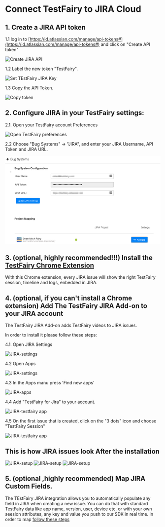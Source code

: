 # Connect TestFairy to JIRA Cloud

## 1. Create a JIRA API token

1.1 log in to [https://id.atlassian.com/manage/api-tokens#](https://id.atlassian.com/manage/api-tokens#) and click on "Create API token"

![Create JIRA API](/img/bug-tracking/jira-create-api.png)

1.2 Label the new token "TestFairy".

![Set TEstFairy JIRA Key](/img/bug-tracking/jira-label.png)

1.3 Copy the API Token.

![Copy token](/img/bug-tracking/jira-token.png)

## 2. Configure JIRA in your TestFairy settings: 

2.1. Open your TestFairy account Preferences 

![Open TestFairy preferences](/img/bug-tracking/jira-cloud-1.png)

2.2 Choose "Bug Systems" -> "JIRA", and enter your JIRA Username, API Token and JIRA URL. 

![Configure JIRA cloud](/img/bug-tracking/jira-cloud-2.png)


## 3. (optional, highly recommended!!!) Install the [TestFairy Chrome Extension](https://chrome.google.com/webstore/detail/testfairy-for-jira/joaafaemekbkgekhjbaldlllcnjifcee)

With this Chrome extension, every JIRA issue will show the right TestFairy session, timeline and logs, enbedded in JIRA.

## 4. (optional, if you can't install a Chrome extension) Add The TestFairy JIRA Add-on to your JIRA account

The TestFairy JIRA Add-on adds TestFairy videos to JIRA issues.

In order to install it please follow these steps:

4.1. Open JIRA Settings

![JIRA-settings](/img/bug-tracking/jira-settings.png)

4.2 Open Apps

![JIRA-settings](/img/bug-tracking/jira-settings1.png)

4.3 In the Apps manu press 'Find new apps'

![JIRA-apps](/img/bug-tracking/jira-find-apps.png)

4.4 Add "TestFairy for Jira" to your account.

![JIRA-testfairy app](/img/bug-tracking/jira-discover.png)

4.5 On the first issue that is created, click on the "3 dots" icon and choose "TestFairy Session"

![JIRA-testfairy app](/img/bug-tracking/jira-3-dots.png)


## This is how JIRA issues look After the installation

![JIRA-setup](/img/bug-tracking/hira6a.png)
![JIRA-setup](/img/bug-tracking/jira5b.png)
![JIRA-setup](/img/bug-tracking/jira6c.png)

## 5. (optional ,highly recommended) Map JIRA Custom Fields.

The TEstFairy JIRA integration allows you to automatically populate any field in JIRA when creating a new issue.
You can do that with standard TestFairy data like app name, version, user, device etc. or with your own seesion attributes, any key and value you push to our SDK in real time.
In order to map [follow these steps](How_To_Map_JIRA_Custom_Fields.html)
